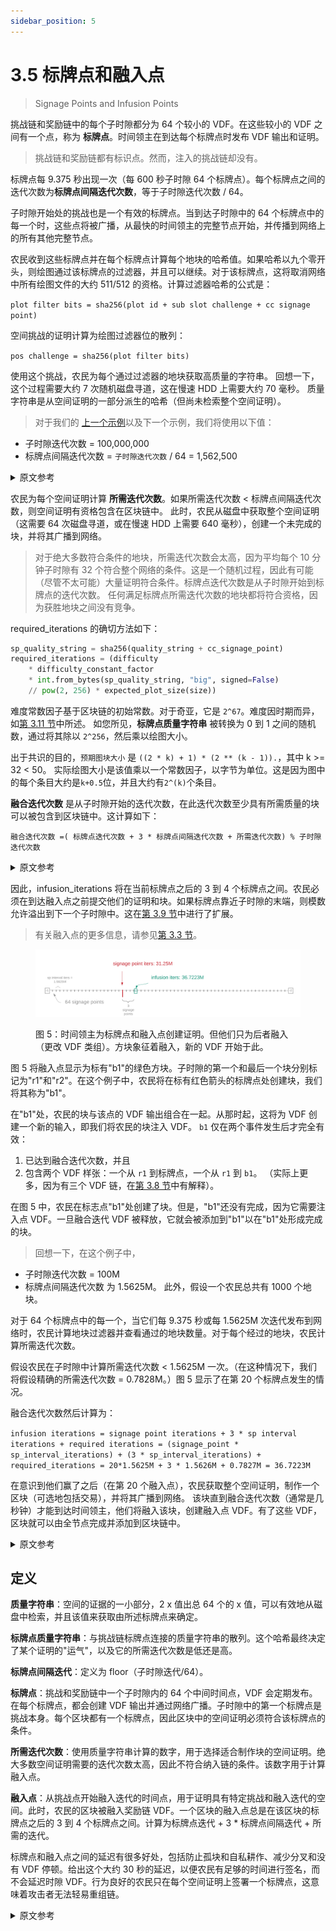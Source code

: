 ```yaml
---
sidebar_position: 5
---
```


# 3.5 标牌点和融入点

> Signage Points and Infusion Points

挑战链和奖励链中的每个子时隙都分为 64 个较小的 VDF。在这些较小的 VDF 之间有一个点，称为 **标牌点**。时间领主在到达每个标牌点时发布 VDF 输出和证明。

> 挑战链和奖励链都有标识点。然而，注入的挑战链却没有。

标牌点每 9.375 秒出现一次（每 600 秒子时隙 64 个标牌点）。每个标牌点之间的迭代次数为**标牌点间隔迭代次数**，等于子时隙迭代次数 / 64。

子时隙开始处的挑战也是一个有效的标牌点。当到达子时隙中的 64 个标牌点中的每一个时，这些点将被广播，从最快的时间领主的完整节点开始，并传播到网络上的所有其他完整节点。

农民收到这些标牌点并在每个标牌点计算每个地块的哈希值。如果哈希以九个零开头，则绘图通过该标牌点的过滤器，并且可以继续。对于该标牌点，这将取消网络中所有绘图文件的大约 511/512 的资格。计算过滤器哈希的公式是：

`plot filter bits = sha256(plot id + sub slot challenge + cc signage point)`

空间挑战的证明计算为绘图过滤器位的散列：

`pos challenge = sha256(plot filter bits)`

使用这个挑战，农民为每个通过过滤器的地块获取高质量的字符串。 回想一下，这个过程需要大约 7 次随机磁盘寻道，这在慢速 HDD 上需要大约 70 毫秒。 质量字符串是从空间证明的一部分派生的哈希（但尚未检索整个空间证明）。

> 对于我们的 [上一个示例](/consensus/challenges 'Section 3.4: Challenges')以及下一个示例，我们将使用以下值：

- 子时隙迭代次数 = 100,000,000
- 标牌点间隔迭代次数 = `子时隙迭代次数` / 64 = 1,562,500

<details>
<summary>原文参考</summary>

Each sub-slot in both the challenge chain and the reward chain is divided into 64 smaller VDFs. Between each of these smaller VDFs is a point called a **signage point**. Timelords publish the VDF output and proof when they reach each signage point.

> The challenge and reward chains both have signage points. The infused challenge chain, however, does not.

The signage points occur every 9.375 seconds (64 signage points per 600-second sub-slot). The number of iterations between each signage point is **sp_interval_iterations**, which is equal to sub-slot_iterations / 64.

The challenge at the start of the sub-slot is also a valid signage point. As each of the 64 signage points in the sub-slot is reached, those points are broadcast, starting from the fastest timelord's full node, and propagating to every other full node on the network.

Farmers receive these signage points and compute a hash for each plot, at each signage point. If the hash starts with nine zeros, the plot passes the filter for that signage point, and can proceed. This disqualifies around 511/512 of all plot files in the network, for that signage point. The formula to compute the filter hash is:

`plot filter bits = sha256(plot id + sub slot challenge + cc signage point)`

The proof of space challenge is computed as the hash of the plot filter bits:

`PoSpace challenge = sha256(plot filter bits)`

Using this challenge, the farmers fetch quality strings for each plot that made it past the filter. Recall that this process requires around seven random disk seeks, which takes around 70 ms on a slow HDD. The quality string is a hash derived from part of the proof of space (but the whole proof of space has yet to be retrieved).

> For both of our [previous example](/consensus/challenges 'Section 3.4: Challenges'), as well as the next example, we'll use the following values:

- sub-slot_iterations = 100,000,000
- sp_interval_iterations = `sub-slot_iterations` / 64 = 1,562,500

</details>

农民为每个空间证明计算 **所需迭代次数**。如果所需迭代次数 < 标牌点间隔迭代次数，则空间证明有资格包含在区块链中。 此时，农民从磁盘中获取整个空间证明（这需要 64 次磁盘寻道，或在慢速 HDD 上需要 640 毫秒），创建一个未完成的块，并将其广播到网络。

> 对于绝大多数符合条件的地块，所需迭代次数会太高，因为平均每个 10 分钟子时隙有 32 个符合整个网络的条件。这是一个随机过程，因此有可能（尽管不太可能）大量证明符合条件。标牌点迭代次数是从子时隙开始到标牌点的迭代次数。 任何满足标牌点所需迭代次数的地块都将符合资格，因为获胜地块之间没有竞争。

required_iterations 的确切方法如下：

```python
sp_quality_string = sha256(quality_string + cc_signage_point)
required_iterations = (difficulty
    * difficulty_constant_factor
    * int.from_bytes(sp_quality_string, "big", signed=False)
    // pow(2, 256) * expected_plot_size(size))
```

难度常数因子基于区块链的初始常数。对于奇亚，它是 `2^67`。难度因时期而异，如[第 3.11 节](/consensus/epochs 'Section 3.11: Epochs and Difficulty Adjustment')中所述。 如您所见，**标牌点质量字符串** 被转换为 0 到 1 之间的随机数，通过将其除以 `2^256`，然后乘以绘图大小。

出于共识的目的，`预期图块大小` 是 `((2 * k) + 1) * (2 ** (k - 1)).`，其中 k >= 32 < 50。 实际绘图大小是该值乘以一个常数因子，以字节为单位。这是因为图中的每个条目大约是`k+0.5`位，并且大约有`2^(k)`个条目。

**融合迭代次数** 是从子时隙开始的迭代次数，在此迭代次数至少具有所需质量的块可以被包含到区块链中。这计算如下：

`融合迭代次数 =( 标牌点迭代次数 + 3 * 标牌点间隔迭代次数 + 所需迭代次数) % 子时隙迭代次数`

<details>
<summary>原文参考</summary>

The farmer computes the **required_iterations** for each proof of space. If the required_iterations < sp_interval_iterations, the proof of space is eligible for inclusion into the blockchain. At this point, the farmer fetches the entire proof of space from disk (which requires 64 disk seeks, or 640 ms on a slow HDD), creates an unfinished block, and broadcasts it to the network.

> For the vast majority of eligible plots, required_iterations will be far too high, since on average 32 will qualify for the whole network for each 10-minute sub-slot. This is a random process so it's possible (though unlikely) for a large number of proofs to qualify. The signage_point_iterations is the number of iterations from the start of the sub-slot to the signage point. Any plot that does meet the required_iterations for a signage point will qualify as there is no rivalry between winning plots.

The exact method for required_iterations is the following:

```python
sp_quality_string = sha256(quality_string + cc_signage_point)
required_iterations = (difficulty
    * difficulty_constant_factor
    * int.from_bytes(sp_quality_string, "big", signed=False)
    // pow(2, 256) * expected_plot_size(size))
```

The difficulty constant factor is based on the initial constants of the blockchain. For Chia, it is `2^67`. The difficulty varies per epoch, as explained in [Section 3.11](/consensus/epochs 'Section 3.11: Epochs and Difficulty Adjustment'). As you can see, the **sp_quality_string** is converted into a random number between 0 and 1, by dividing it by `2^256`, and then multiplied by the plot size.

For consensus purposes, the `expected_plot_size` is `((2 * k) + 1) * (2 ** (k - 1)).`, where k>=32<50. The actual plot size is that value times a constant factor, in bytes. This is because each entry in the plot is around `k+0.5` bits, and there are around `2^(k)` entries.

The **infusion_iterations** is the number of iterations from the start of the sub-slot at which the block with at least the required quality can be included into the blockchain. This is calculated as:

`infusion_iterations = ( signage_point_iterations + 3 * sp_interval_iterations + required_iterations) % sub-slot_iterations`

</details>

因此，infusion_iterations 将在当前标牌点之后的 3 到 4 个标牌点之间。农民必须在到达融入点之前提交他们的证明和块。如果标牌点靠近子时隙的末端，则模数允许溢出到下一个子时隙中。这在[第 3.9 节](/consensus/overflow_blocks 'Section 3.9: Overflow Blocks and Weight')中进行了扩展。

> 有关融入点的更多信息，请参见[第 3.3 节](/consensus/vdfs#infusion 'Section 3.3: VDFs')。

<figure>

![](/img/signage_points.png)

<figcaption>
图 5：时间领主为标牌点和融入点创建证明。但他们只为后者融入（更改 VDF 类组）。方块象征着融入，新的 VDF 开始于此。
</figcaption>
</figure>

图 5 将融入点显示为标有"b1"的绿色方块。子时隙的第一个和最后一个块分别标记为"r1"和"r2"。在这个例子中，农民将在标有红色箭头的标牌点处创建块，我们将其称为"b1"。

在"b1"处，农民的块与该点的 VDF 输出组合在一起。从那时起，这将为 VDF 创建一个新的输入，即我们将农民的块注入 VDF。 `b1` 仅在两个事件发生后才完全有效：

1. 已达到融合迭代次数，并且
2. 包含两个 VDF 样张：一个从 `r1` 到标牌点，一个从 `r1` 到 `b1`。 （实际上更多，因为有三个 VDF 链，在[第 3.8 节](/consensus/three_vdf_chains 'Section 3.8: Three VDF Chains')中有解释）。

在图 5 中，农民在标志点"b1"处创建了块。但是，"b1"还没有完成，因为它需要注入点 VDF。一旦融合迭代 VDF 被释放，它就会被添加到"b1"以在"b1"处形成完成的块。

> 回想一下，在这个例子中，

- 子时隙迭代次数 = 100M
- 标牌点间隔迭代次数 为 1.5625M。
  此外，假设一个农民总共有 1000 个地块。

对于 64 个标牌点中的每一个，当它们每 9.375 秒或每 1.5625M 次迭代发布到网络时，农民计算地块过滤器并查看通过的地块数量。对于每个经过的地块，农民计算所需迭代次数。

假设农民在子时隙中计算所需迭代次数 < 1.5625M 一次。（在这种情况下，我们将假设精确的所需迭代次数 = 0.7828M。）图 5 显示了在第 20 个标牌点发生的情况。

融合迭代次数然后计算为：

`infusion iterations = signage point iterations + 3 * sp interval iterations + required iterations = (signage_point * sp_interval_iterations) + (3 * sp_interval_iterations) + required_iterations = 20*1.5625M + 3 * 1.5626M + 0.7827M = 36.7223M`

在意识到他们赢了之后（在第 20 个融入点），农民获取整个空间证明，制作一个区块（可选地包括交易），并将其广播到网络。 该块直到融合迭代次数（通常是几秒钟）才能到达时间领主，他们将融入该块，创建融入点 VDF。有了这些 VDF，区块就可以由全节点完成并添加到区块链中。

<details>
<summary>原文参考</summary>

Therefore, infusion_iterations will be between 3 and 4 signage points after the current signage point. Farmers must submit their proofs and blocks before the infusion point is reached. The modulus is there to allow overflows into the next sub-slot, if the signage point is near the end of the sub-slot. This is expanded on in [Section 3.9](/consensus/overflow_blocks 'Section 3.9: Overflow Blocks and Weight').

> More information on infusion points is available in [Section 3.3](/consensus/vdfs#infusion 'Section 3.3: VDFs').

<figure>

![](/img/signage_points.png)

<figcaption>
Figure 5: timelords create proofs for both the signage point and the infusion point. But they only infuse (change the VDF classgroup)  for the latter. Squares symbolize infusions, where a new VDF is started.
</figcaption>
</figure>

Figure 5 shows the infusion point as a green square marked `b1`. The first and last blocks of the sub-slot are marked `r1` and `r2`, respectively. For this example, the farmer will create the block at the time of the signage point marked with a red arrow, which we'll call `b1'`.

At `b1`, the farmer's block gets combined with the VDF output for that point. This creates a new input for the VDF from that point on, i.e. we infuse the farmer’s block into the VDF. `b1` is only fully valid after two events have occurred:

1. infusion_iterations has been reached, and
2. Two VDF proofs have been included: one from `r1` to the signage point and one from `r1` to `b1`. (Actually it’s more since there are three VDF chains, explained in [Section 3.8](/consensus/three_vdf_chains 'Section 3.8: Three VDF Chains')).

In Figure 5, the farmer creates the block at the time of the signage point, `b1’`. However, `b1’` is not finished yet, since it needs the infusion point VDF. Once the infusion_iterations VDF has been released, it is added to `b1’` to form the finished block at `b1`.

> Recall that in this example,

- sub-slot_iterations = 100M
- sp_interval_iterations is 1.5625M.
  Furthermore, let’s say a farmer has a total of 1000 plots.

For each of the 64 signage points, as they are released to the network every 9.375 seconds, or every 1.5625M iterations, the farmer computes the plot filter and sees how many plots pass. For each passing plot, the farmer calculates required_iterations.

Let's say the farmer calculates required_iterations < 1.5625M once in the sub-slot. (We'll assume the exact required_iterations = 0.7828M in this instance.) Figure 5 shows this happening at the 20th signage point.

infusion_iterations is then computed as:

infusion_iterations = signage_point_iterations + (3 \* sp_interval_iterations) + required_iterations

= (signage*point * sp*interval_iterations) + (3 * sp_interval_iterations) + required_iterations

= (20*1.5625M) + (3 * 1.5626M) + 0.7827M

= 36.7223M

After realizing they have won (at the 20th infusion point), the farmer fetches the whole proof of space, makes a block (optionally including transactions), and broadcasts this to the network. The block has until infusion_iterations (typically a few seconds) to reach timelords, who will infuse the block, creating the infusion point VDFs. With these VDFs, the block can be finished and added to the blockchain by full nodes.

</details>

## 定义

**质量字符串**：空间的证据的一小部分，2 x 值出总 64 个的 x 值，可以有效地从磁盘中检索，并且该值来获取由所述标牌点来确定。

**标牌点质量字符串**：与挑战链标牌点连接的质量字符串的散列。这个哈希最终决定了某个证明的"运气"，以及它的所需迭代次数是低还是高。

**标牌点间隔迭代**：定义为 floor（子时隙迭代/64）。

**标牌点**：挑战和奖励链中一个子时隙内的 64 个中间时间点，VDF 会定期发布。在每个标牌点，都会创建 VDF 输出并通过网络广播。子时隙中的第一个标牌点是挑战本身。每个区块都有一个标牌点，因此区块中的空间证明必须符合该标牌点的条件。

**所需迭代次数**：使用质量字符串计算的数字，用于选择适合制作块的空间证明。绝大多数空间证明需要的迭代次数太高，因此不符合纳入链的条件。该数字用于计算融入点。

**融入点**：从挑战点开始融入迭代的时间点，用于证明具有特定挑战和融入迭代的空间。此时，农民的区块被融入奖励链 VDF。一个区块的融入点总是在该区块的标牌点之后的 3 到 4 个标牌点之间。计算为标牌点迭代 + 3 \* 标牌点间隔迭代 + 所需的迭代。

标牌点和融入点之间的延迟有很多好处，包括防止孤块和自私耕作、减少分叉和没有 VDF 停顿。给出这个大约 30 秒的延迟，以便农民有足够的时间进行签名，而不会延迟时隙 VDF。行为良好的农民只在每个空间证明上签署一个标牌点，这意味着攻击者无法轻易重组链。

<details>
<summary>原文参考</summary>

- ## Defitions

**Quality string**: A small part of the proof of space, 2 _x values_ out of the total 64 _x values_, which can be retrieved efficiently from disk, and which values_to_fetch is determined by the signage point.

**sp_quality_string**: A hash of the quality string concatenated with the challenge chain's signage point. This hash is what ultimately decides the "luck" of a certain proof, using the size of required_iterations.

**sp_interval_iterations**: Defined as floor(sub-slot_iterations / 64).

**Signage points**: 64 intermediary points in time within a sub-slot in both the challenge and reward chains, for which VDFs are periodically released. At each signage point, a VDF output is created and broadcast through the network. The first signage point in the sub-slot is the challenge itself. Each block has a signage point such that the proof of space in the block must be eligible for that signage point.

**required_iterations**: A number computed using the quality string, used to choose proofs of space which are eligible to make blocks. The vast majority of proofs of space will have required_iterations which are too high, and thus not eligible for inclusion into the chain. This number is used to compute the infusion point.

**Infusion point**: the point in time at infusion_iterations from the challenge point, for a proof of space with a certain challenge and infusion_iterations. At this point, the farmer’s block gets infused into the reward chain VDF. The infusion point of a block is always between 3 and 4 signage points after the signage point of that block. Computed as signage_point_iterations + 3 \* sp_interval_iterations + required_iterations.

The delay between the signage point and infusion point has many benefits, including defense against orphaning and selfish farming, decreased forks, and no VDF pauses. This delay of around 28 seconds is given so that farmers have enough time to sign without delaying the slot VDF. Well-behaving farmers sign only one signage point with each proof of space, meaning that attackers cannot easily reorg the chain.

</details>
